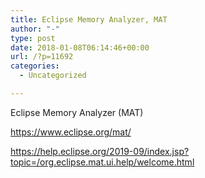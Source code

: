 ```yaml
---
title: Eclipse Memory Analyzer, MAT
author: "-"
type: post
date: 2018-01-08T06:14:46+00:00
url: /?p=11692
categories:
  - Uncategorized

---
```

Eclipse Memory Analyzer (MAT)

https://www.eclipse.org/mat/
  
https://help.eclipse.org/2019-09/index.jsp?topic=/org.eclipse.mat.ui.help/welcome.html